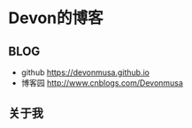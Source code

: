 # Devon的博客
## BLOG 
   * github https://devonmusa.github.io
   * 博客园 http://www.cnblogs.com/Devonmusa
   
## 关于我

